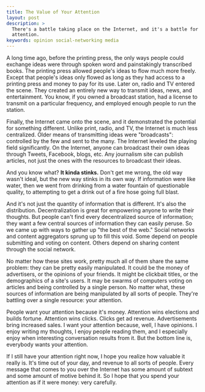 ```yaml
---
title: The Value of Your Attention
layout: post
description: >
  There's a battle taking place on the Internet, and it's a battle for your
  attention.
keywords: opinion social-networking media
---
```


A long time ago, before the printing press, the only ways people could exchange
ideas were through spoken word and painstakingly transcribed books.  The
printing press allowed people's ideas to flow much more freely.  Except that
people's ideas only flowed as long as they had access to a printing press and
money to pay for its use.  Later on, radio and TV entered the scene.  They
created an entirely new way to transmit ideas, news, and entertainment.  You
know, if you owned a broadcast station, had a license to transmit on a
particular frequency, and employed enough people to run the station.

Finally, the Internet came onto the scene, and it demonstrated the potential for
something different.  Unlike print, radio, and TV, the Internet is much less
centralized.  Older means of transmitting ideas were "broadcasts": controlled by
the few and sent to the many.  The Internet leveled the playing field
significantly.  On the Internet, anyone can broadcast their own ideas through
Tweets, Facebook, blogs, etc.  Any journalism site can publish articles, not
just the ones with the resources to broadcast their ideas.

And you know what?  **It kinda stinks.** Don't get me wrong, the old way wasn't
ideal, but the new way stinks in its own way.  If information were like water,
then we went from drinking from a water fountain of questionable quality, to
attempting to get a drink out of a fire hose going full blast.

And it's not just the quantity of information that is different.  It's also the
distribution.  Decentralization is great for empowering anyone to write their
thoughts.  But people can't find every decentralized source of information; they
want a few central sources of information they can easily peruse.  So we came up
with ways to gather up "the best of the web."  Social networks and content
aggregators sprung up to fill this void.  Some depend on people submitting and
voting on content.  Others depend on sharing content through the social network.

No matter how these sites work, pretty much all of them share the same problem:
they can be pretty easily manipulated.  It could be the money of advertisers, or
the opinions of your friends.  It might be clickbait titles, or the demographics
of a site's users.  It may be swarms of computers voting on articles and being
controlled by a single person.  No matter what, these sources of information are
being manipulated by all sorts of people.  They're battling over a single
resource: your attention.

People want your attention because it's money.  Attention wins elections and
builds fortune.  Attention wins clicks.  Clicks get ad revenue.  Advertisements
bring increased sales.  I want your attention because, well, I have opinions.  I
enjoy writing my thoughts, I enjoy people reading them, and I especially enjoy
when interesting conversation results from it.  But the bottom line is,
everybody wants your attention.

If I still have your attention right now, I hope you realize how valuable it
really is.  It's time out of your day, and revenue to all sorts of people.
Every message that comes to you over the Internet has some amount of subtext and
some amount of motive behind it.  So I hope that you spend your attention as if
it were money: very carefully.
